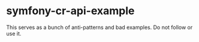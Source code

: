 # symfony-cr-api-example

This serves as a bunch of anti-patterns and bad examples. Do not follow or use it.
